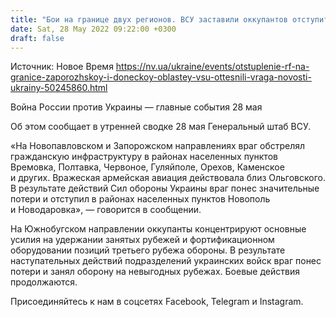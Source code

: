 ```yaml
---
title: "Бои на границе двух регионов. ВСУ заставили оккупантов отступить в Запорожской и Донецкой области"
date: Sat, 28 May 2022 09:22:00 +0300
draft: false
---
```

Источник: Новое Время https://nv.ua/ukraine/events/otstuplenie-rf-na-granice-zaporozhskoy-i-doneckoy-oblastey-vsu-ottesnili-vraga-novosti-ukrainy-50245860.html


Война России против Украины — главные события 28 мая

Об этом сообщает в утренней сводке 28 мая Генеральный штаб ВСУ.

«На Новопавловском и Запорожском направлениях враг обстрелял гражданскую инфраструктуру в районах населенных пунктов Времовка, Полтавка, Червоное, Гуляйполе, Орехов, Каменское и других. Вражеская армейская авиация действовала близ Ольговского. В результате действий Сил обороны Украины враг понес значительные потери и отступил в районах населенных пунктов Новополь и Новодаровка», — говорится в сообщении.

На Южнобугском направлении оккупанты концентрируют основные усилия на удержании занятых рубежей и фортификационном оборудовании позиций третьего рубежа обороны. В результате наступательных действий подразделений украинских войск враг понес потери и занял оборону на невыгодных рубежах. Боевые действия продолжаются.

Присоединяйтесь к нам в соцсетях Facebook, Telegram и Instagram.
